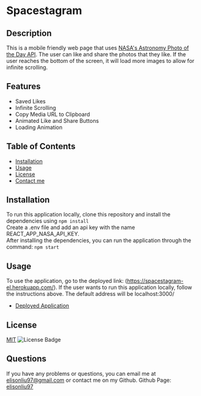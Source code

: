 # Spacestagram

  ## Description
  This is a mobile friendly web page that uses [NASA's Astronomy Photo of the Day API](https://github.com/nasa/apod-api). The user can like and share the photos that they like.
  If the user reaches the bottom of the screen, it will load more images to allow for infinite scrolling.
  
  ## Features
  - Saved Likes
  - Infinite Scrolling
  - Copy Media URL to Clipboard
  - Animated Like and Share Buttons
  - Loading Animation

  ## Table of Contents
  - [Installation](#installation)
  - [Usage](#usage)
  - [License](#license)
  - [Contact me](#questions)

  ## Installation
  To run this application locally, clone this repository and install the dependencies using
  `npm install` <br />
  Create a .env file and add an api key with the name REACT_APP_NASA_API_KEY. <br />
  After installing the dependencies, you can run the application through the command:
  `npm start`
  
  ## Usage
  To use the application, go to the deployed link: (https://spacestagram-el.herokuapp.com/).
  If the user wants to run this application locally, follow the instructions above. The default address will be localhost:3000/
  
  - [Deployed Application](https://book-search-engine-el.herokuapp.com//)


  ## License
  [MIT](https://spdx.org/licenses/MIT.html)
  ![License Badge](https://img.shields.io/badge/license-MIT-9cf)

  ## Questions
  If you have any problems or questions, you can email me at elisonliu97@gmail.com or contact me on my Github.
  Github Page: [elisonliu97](github.com/elisonliu97)

